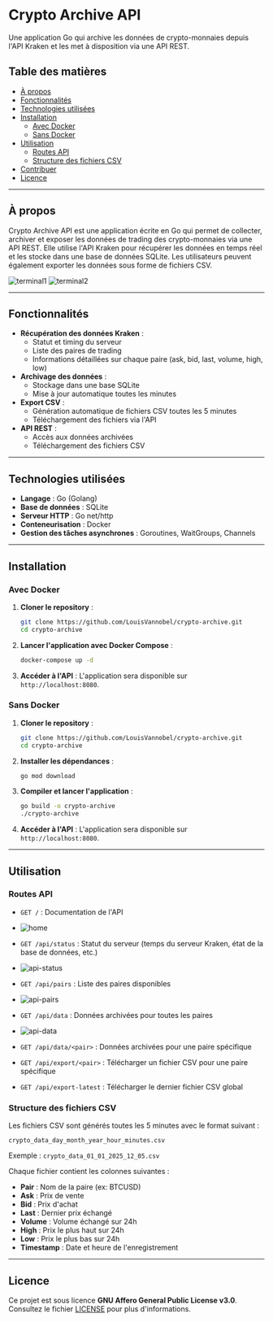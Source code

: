 # Crypto Archive API

Une application Go qui archive les données de crypto-monnaies depuis l'API Kraken et les met à disposition via une API REST.

## Table des matières

- [À propos](#à-propos)
- [Fonctionnalités](#fonctionnalités)
- [Technologies utilisées](#technologies-utilisées)
- [Installation](#installation)
  - [Avec Docker](#avec-docker)
  - [Sans Docker](#sans-docker)
- [Utilisation](#utilisation)
  - [Routes API](#routes-api)
  - [Structure des fichiers CSV](#structure-des-fichiers-csv)
- [Contribuer](#contribuer)
- [Licence](#licence)

---

## À propos

Crypto Archive API est une application écrite en Go qui permet de collecter, archiver et exposer les données de trading des crypto-monnaies via une API REST. Elle utilise l'API Kraken pour récupérer les données en temps réel et les stocke dans une base de données SQLite. Les utilisateurs peuvent également exporter les données sous forme de fichiers CSV.

![terminal1](https://github.com/user-attachments/assets/b948aadb-728f-4f86-a9bd-0632bd6737a9)
![terminal2](https://github.com/user-attachments/assets/6bc64b1c-abe8-4ac0-994b-2df5d9b4313e)

---

## Fonctionnalités

- **Récupération des données Kraken** :
  - Statut et timing du serveur
  - Liste des paires de trading
  - Informations détaillées sur chaque paire (ask, bid, last, volume, high, low)
- **Archivage des données** :
  - Stockage dans une base SQLite
  - Mise à jour automatique toutes les minutes
- **Export CSV** :
  - Génération automatique de fichiers CSV toutes les 5 minutes
  - Téléchargement des fichiers via l'API
- **API REST** :
  - Accès aux données archivées
  - Téléchargement des fichiers CSV

---

## Technologies utilisées

- **Langage** : Go (Golang)
- **Base de données** : SQLite
- **Serveur HTTP** : Go net/http
- **Conteneurisation** : Docker
- **Gestion des tâches asynchrones** : Goroutines, WaitGroups, Channels

---

## Installation

### Avec Docker

1. **Cloner le repository** :
   ```bash
   git clone https://github.com/LouisVannobel/crypto-archive.git
   cd crypto-archive
   ```

2. **Lancer l'application avec Docker Compose** :
   ```bash
   docker-compose up -d
   ```

3. **Accéder à l'API** :
   L'application sera disponible sur `http://localhost:8080`.

### Sans Docker

1. **Cloner le repository** :
   ```bash
   git clone https://github.com/LouisVannobel/crypto-archive.git
   cd crypto-archive
   ```

2. **Installer les dépendances** :
   ```bash
   go mod download
   ```

3. **Compiler et lancer l'application** :
   ```bash
   go build -o crypto-archive
   ./crypto-archive
   ```

4. **Accéder à l'API** :
   L'application sera disponible sur `http://localhost:8080`.

---

## Utilisation

### Routes API

- `GET /` : Documentation de l'API
- ![home](https://github.com/user-attachments/assets/7122c7fb-0802-4030-bd3b-d6e29ef4e99e)

- `GET /api/status` : Statut du serveur (temps du serveur Kraken, état de la base de données, etc.)
- ![api-status](https://github.com/user-attachments/assets/016f71ec-f8fb-4f92-a87e-4b57d50622d4)

- `GET /api/pairs` : Liste des paires disponibles
- ![api-pairs](https://github.com/user-attachments/assets/cb45b69d-1eb2-43db-b732-541552cede1d)

- `GET /api/data` : Données archivées pour toutes les paires
- ![api-data](https://github.com/user-attachments/assets/da858145-5e48-4350-8328-a9fecd0857ca)

- `GET /api/data/<pair>` : Données archivées pour une paire spécifique
- `GET /api/export/<pair>` : Télécharger un fichier CSV pour une paire spécifique
- `GET /api/export-latest` : Télécharger le dernier fichier CSV global

### Structure des fichiers CSV

Les fichiers CSV sont générés toutes les 5 minutes avec le format suivant :
```
crypto_data_day_month_year_hour_minutes.csv
```

Exemple : `crypto_data_01_01_2025_12_05.csv`

Chaque fichier contient les colonnes suivantes :
- **Pair** : Nom de la paire (ex: BTCUSD)
- **Ask** : Prix de vente
- **Bid** : Prix d'achat
- **Last** : Dernier prix échangé
- **Volume** : Volume échangé sur 24h
- **High** : Prix le plus haut sur 24h
- **Low** : Prix le plus bas sur 24h
- **Timestamp** : Date et heure de l'enregistrement

---

## Licence

Ce projet est sous licence **GNU Affero General Public License v3.0**. Consultez le fichier [LICENSE](./LICENSE) pour plus d'informations.
